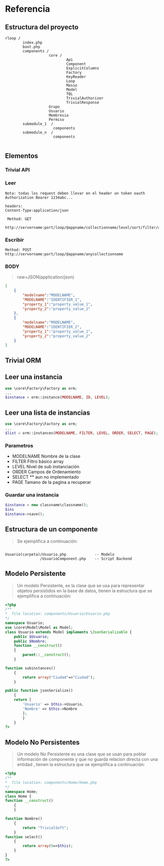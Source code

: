 # Referencia

## Estructura del proyecto

```plain
rloop /
        index.php
        boot.php
        components /
                    core /
                            Api
                            Component
                            ExplicitColumns
                            Factory
                            KeyReader
                            Loop
                            Masso
                            Model
                            TQL
                            TrivialAuthorizer
                            TrivialResponse
                    Grupo
                    Usuario
                    Membresia
                    Permiso
        submodule_1  /
                      components
        submodule_n  /
                      components


```

## Elementos

### Trivial API

### Leer

```plain
Nota: todas los request deben llevar en el header un token oauth
Authorization Bearer 1234abc...

headers:
Content-Type:application/json

 Method: GET
 http://servername:port/loop/@appname/collectionname/level/sort/filter/actions/page/format/pql
```

### Escribir

```plain
Method: POST
http://servername:port/loop/@appname/anycollectionname
```

### BODY

> raw+JSON(application/json)

```json
[
    {
        "modelname":"MODELNAME",
        "MODELNAME":"IDENTIFIER_1",
        "property_1":"property_value_1",
        "property_2":"property_value_2"
    },
    {
        "modelname":"MODELNAME",
        "MODELNAME":"IDENTIFIER_2",
        "property_1":"property_value_1",
        "property_2":"property_value_2"
    }
]
```

## Trivial ORM

## Leer una instancia

```php
use \core\Factory\Factory as orm;
...
$instance = orm::instance(MODELNAME, ID, LEVEL);
```

## Leer una lista de instancias

```php
use \core\Factory\Factory as orm;
...
$list = orm::instances(MODELNAME, FILTER, LEVEL, ORDER, SELECT, PAGE);
```

### Parametros

* MODELNAME   Nombre de la clase
* FILTER      Filtro básico array
* LEVEL       Nivel de sub instanciación
* ORDER       Campos de Ordenamiento
* SELECT  **  aun no implementado
* PAGE        Tamano de la pagina a recuperar

### Guardar una instancia

```php
$instance = new classname\classname();
$ins
$instance->save();
```

## Estructura de un componente

> Se ejemplifica a continuación:

```plain

Usuario(carpeta)/Usuario.php             -- Modelo
                /UsuarioComponent.php    -- Script Backend
```

## Modelo Persistente

> Un modelo Persistente, es la clase que se usa para representar objetos persistidos en la base de datos, tienen la estructura que se ejemplifica a continuación:

```php
<?php
/**
*  file location: components/Usuario/Usuario.php 
*/
namespace Usuario;
use \core\Model\Model as Model;
class Usuario extends Model implements \JsonSerializable {
	public $Usuario;
	public $Nombre;
	function __construct()
	{
		parent::__construct();
	}

function subinstances()
	{
		return array("Ciudad"=>"Ciudad");
	}

public function jsonSerialize() 
	{
	return [
		'Usuario' => $this->Usuario,
		'Nombre' => $this->Nombre
		];
		}
	}
?>
```

## Modelo No Persistentes

> Un modelo No Persistente es una clase que se usan para poblar información de componente y que no guarda relacion directa con una entidad , tienen
la estructura que se ejemplifica a continuación:

```php
<?php
/**
*  file location: components/Home/Home.php
*/
namespace Home;
class Home {
function __construct()
	{
	}

function Nombre()
	{
		return "TrivialSoft";
	}
function select()
	{
		return array(0=>$this);
	}
}
?>
```